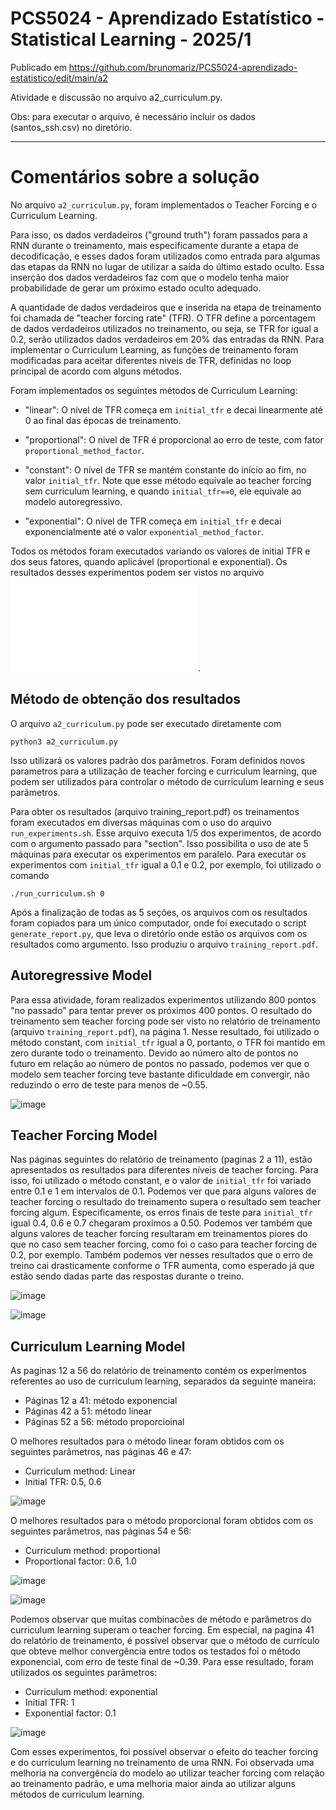 # PCS5024 - Aprendizado Estatístico - Statistical Learning - 2025/1

Publicado em https://github.com/brunomariz/PCS5024-aprendizado-estatistico/edit/main/a2

Atividade e discussão no arquivo a2_curriculum.py.

Obs: para executar o arquivo, é necessário incluir os dados (santos_ssh.csv) no diretório.

---

# Comentários sobre a solução

No arquivo `a2_curriculum.py`, foram implementados o Teacher Forcing e o Curriculum Learning.

Para isso, os dados verdadeiros ("ground truth") foram passados para a RNN durante o treinamento, mais especificamente durante a etapa de decodificação, e esses dados foram utilizados como entrada para algumas das etapas da RNN no lugar de utilizar a saída do último estado oculto. Essa inserção dos dados verdadeiros faz com que o modelo tenha maior probabilidade de gerar um próximo estado oculto adequado.

A quantidade de dados verdadeiros que e inserida na etapa de treinamento foi chamada de "teacher forcing rate" (TFR). O TFR define a porcentagem de dados verdadeiros utilizados no treinamento, ou seja, se TFR for igual a 0.2, serão utilizados dados verdadeiros em 20% das entradas da RNN. Para implementar o Curriculum Learning, as funções de treinamento foram modificadas para aceitar diferentes niveis de TFR, definidas no loop principal de acordo com alguns métodos.

Foram implementados os seguintes métodos de Curriculum Learning:

- "linear": O nível de TFR começa em `initial_tfr` e decai linearmente até 0 ao final das épocas de treinamento.

- "proportional": O nivel de TFR é proporcional ao erro de teste, com fator `proportional_method_factor`.

- "constant": O nível de TFR se mantém constante do início ao fim, no valor `initial_tfr`. Note que esse método equivale ao teacher forcing sem curriculum learning, e quando `initial_tfr==0`, ele equivale ao modelo autoregressivo.

- "exponential": O nível de TFR começa em `initial_tfr` e decai exponencialmente até o valor `exponential_method_factor`.

Todos os métodos foram executados variando os valores de initial TFR e dos seus fatores, quando aplicável (proportional e exponential). Os resultados desses experimentos podem ser vistos no arquivo ![training_report.pdf](training_report.pdf).

## Método de obtenção dos resultados

O arquivo `a2_curriculum.py` pode ser executado diretamente com

```
python3 a2_curriculum.py
```

Isso utilizará os valores padrão dos parâmetros. Foram definidos novos parametros para a utilização de teacher forcing e curriculum learning, que podem ser utilizados para controlar o método de curriculum learning e seus parâmetros.

Para obter os resultados (arquivo training_report.pdf) os treinamentos foram executados em diversas máquinas com o uso do arquivo `run_experiments.sh`. Esse arquivo executa 1/5 dos experimentos, de acordo com o argumento passado para "section". Isso possibilita o uso de ate 5 máquinas para executar os experimentos em paralelo. Para executar os experimentos com `initial_tfr` igual a 0.1 e 0.2, por exemplo, foi utilizado o comando 

```
./run_curriculum.sh 0 
```

Após a finalização de todas as 5 seções, os arquivos com os resultados foram copiados para um único computador, onde foi executado o script `generate_report.py`, que leva o diretório onde estão os arquivos com os resultados como argumento. Isso produziu o arquivo `training_report.pdf`.


## Autoregressive Model

Para essa atividade, foram realizados experimentos utilizando 800 pontos "no passado" para tentar prever os próximos 400 pontos. O resultado do treinamento sem teacher forcing pode ser visto no relatório de treinamento (arquivo `training_report.pdf`), na página 1. Nesse resultado, foi utilizado o método constant, com `initial_tfr` igual a 0, portanto, o TFR foi mantido em zero durante todo o treinamento. Devido ao número alto de pontos no futuro em relação ao número de pontos no passado, podemos ver que o modelo sem teacher forcing teve bastante dificuldade em convergir, não reduzindo o erro de teste para menos de ~0.55.

![image](https://github.com/user-attachments/assets/fe010356-c1c6-430e-b7b4-980d5fcb6ddb)


## Teacher Forcing Model

Nas páginas seguintes do relatório de treinamento (paginas 2 a 11), estão apresentados os resultados para diferentes níveis de teacher forcing. Para isso, foi utilizado o método constant, e o valor de `initial_tfr` foi variado entre 0.1 e 1 em intervalos de 0.1. Podemos ver que para alguns valores de teacher forcing o resultado do treinamento supera o resultado sem teacher forcing algum. Especificamente, os erros finais de teste para `initial_tfr` igual 0.4, 0.6 e 0.7 chegaram proximos a 0.50. Podemos ver também que alguns valores de teacher forcing resultaram em treinamentos piores do que no caso sem teacher forcing, como foi o caso para teacher forcing de 0.2, por exemplo. Também podemos ver nesses resultados que o erro de treino cai drasticamente conforme o TFR aumenta, como esperado já que estão sendo dadas parte das respostas durante o treino.

![image](https://github.com/user-attachments/assets/cf7cf054-b246-4bb2-b069-ab153cf81246)


![image](https://github.com/user-attachments/assets/21bdbe72-55f5-4683-a3a9-50809bbf0cdb)


## Curriculum Learning Model

As paginas 12 a 56 do relatório de treinamento contém os experimentos referentes ao uso de curriculum learning, separados da seguinte maneira:

- Páginas 12 a 41: método exponencial
- Páginas 42 a 51: método linear
- Páginas 52 a 56: método proporcioinal

O melhores resultados para o método linear foram obtidos com os seguintes parâmetros, nas páginas 46 e 47:

- Curriculum method: Linear
- Initial TFR: 0.5, 0.6

![image](https://github.com/user-attachments/assets/1d0ed22d-9ad4-4d1c-8267-85154e17ed4a)


O melhores resultados para o método proporcional foram obtidos com os seguintes parâmetros, nas páginas 54 e 56:

- Curriculum method: proportional
- Proportional factor: 0.6, 1.0

![image](https://github.com/user-attachments/assets/3dd2ecdc-2094-4d94-9edb-200914183d9a)

![image](https://github.com/user-attachments/assets/ba51b5e7-1ae5-4f62-9dd8-b20ee2d24f5c)


Podemos observar que muitas combinacões de método e parâmetros do curriculum learning superam o teacher forcing. Em especial, na pagina 41 do relatório de treinamento, é possível observar que o método de currículo que obteve melhor convergência entre todos os testados foi o método exponencial, com erro de teste final de ~0.39. Para esse resultado, foram utilizados os seguintes parâmetros:

- Curriculum method: exponential
- Initial TFR: 1
- Exponential factor: 0.1

![image](https://github.com/user-attachments/assets/4366b329-43fd-4b52-b91e-d4f61ce4b544)

Com esses experimentos, foi possível observar o efeito do teacher forcing e do curriculum learning no treinamento de uma RNN. Foi observada uma melhoria na convergência do modelo ao utilizar teacher forcing com relação ao treinamento padrão, e uma melhoria maior ainda ao utilizar alguns métodos de curriculum learning.
